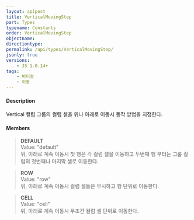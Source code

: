 ```yaml
---
layout: apipost
title: VerticalMovingStep
part: Types
typename: Constants
order: VerticalMovingStep
objectname: 
directiontype: 
permalink: /api/types/VerticalMovingStep/
jsonly: true
versions:
    - JS 1.0.14+
tags: 
    - 버티컬
    - 이동
---
```


#### Description

 Vertical 컬럼 그룹의 컬럼 셀을 위나 아래로 이동시 동작 방법을 지정한다.   

#### Members  

> **DEFAULT**    
> Value: "default"   
> 위, 아래로 계속 이동시 첫 행은 각 컬럼 셀을 이동하고 두번째 행 부터는 그룹 컬럼의 첫번째나 마지막 셀로 이동한다.     

> **ROW**  
> Value: "row"   
> 위, 아래로 계속 이동시 컬럼 셀들은 무시하고 행 단위로 이동한다.   

> **CELL**  
> Value: "cell"   
> 위, 아래로 계속 이동시 무조건 컬럼 셀 단위로 이동한다.    